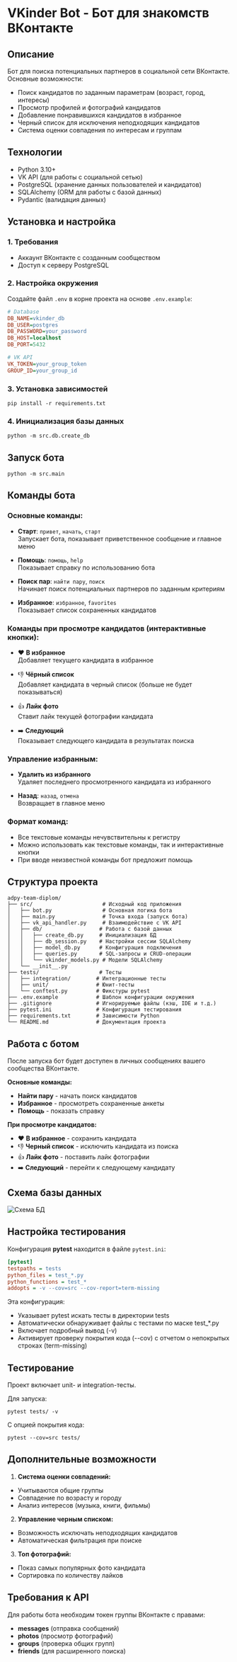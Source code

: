 # VKinder Bot - Бот для знакомств ВКонтакте

## Описание
Бот для поиска потенциальных партнеров в социальной сети ВКонтакте. Основные возможности:
- Поиск кандидатов по заданным параметрам (возраст, город, интересы)
- Просмотр профилей и фотографий кандидатов
- Добавление понравившихся кандидатов в избранное
- Черный список для исключения неподходящих кандидатов
- Система оценки совпадения по интересам и группам

## Технологии
- Python 3.10+
- VK API (для работы с социальной сетью)
- PostgreSQL (хранение данных пользователей и кандидатов)
- SQLAlchemy (ORM для работы с базой данных)
- Pydantic (валидация данных)

## Установка и настройка

### 1. Требования
- Аккаунт ВКонтакте с созданным сообществом
- Доступ к серверу PostgreSQL

### 2. Настройка окружения
Создайте файл `.env` в корне проекта на основе `.env.example`:
```ini
# Database
DB_NAME=vkinder_db
DB_USER=postgres
DB_PASSWORD=your_password
DB_HOST=localhost
DB_PORT=5432

# VK API
VK_TOKEN=your_group_token
GROUP_ID=your_group_id
```

### 3. Установка зависимостей
```commandline
pip install -r requirements.txt
```

### 4. Инициализация базы данных
```commandline
python -m src.db.create_db
```

## Запуск бота
`python -m src.main`

## Команды бота

### Основные команды:
- **Старт**: `привет`, `начать`, `старт`  
  Запускает бота, показывает приветственное сообщение и главное меню

- **Помощь**: `помощь`, `help`  
  Показывает справку по использованию бота

- **Поиск пар**: `найти пару`, `поиск`  
  Начинает поиск потенциальных партнеров по заданным критериям

- **Избранное**: `избранное`, `favorites`  
  Показывает список сохраненных кандидатов

### Команды при просмотре кандидатов (интерактивные кнопки):
- ❤️ **В избранное**  
  Добавляет текущего кандидата в избранное

- 👎 **Чёрный список**  
  Добавляет кандидата в черный список (больше не будет показываться)

- 👍 **Лайк фото**  
  Ставит лайк текущей фотографии кандидата

- ➡️ **Следующий**  
  Показывает следующего кандидата в результатах поиска

### Управление избранным:
- **Удалить из избранного**  
  Удаляет последнего просмотренного кандидата из избранного

- **Назад**: `назад`, `отмена`  
  Возвращает в главное меню

### Формат команд:
- Все текстовые команды нечувствительны к регистру
- Можно использовать как текстовые команды, так и интерактивные кнопки
- При вводе неизвестной команды бот предложит помощь

## Структура проекта
```
adpy-team-diplom/
├── src/                      # Исходный код приложения
│   ├── bot.py                # Основная логика бота
│   ├── main.py               # Точка входа (запуск бота)
│   ├── vk_api_handler.py     # Взаимодействие с VK API
│   ├── db/                  # Работа с базой данных
│   │   ├── create_db.py     # Инициализация БД
│   │   ├── db_session.py    # Настройки сессии SQLAlchemy
│   │   ├── model_db.py      # Конфигурация подключения
│   │   ├── queries.py       # SQL-запросы и CRUD-операции
│   │   └── vkinder_models.py # Модели SQLAlchemy
│   └── __init__.py
├── tests/                   # Тесты
│   ├── integration/        # Интеграционные тесты
│   ├── unit/               # Юнит-тесты
│   └── conftest.py         # Фикстуры pytest
├── .env.example            # Шаблон конфигурации окружения
├── .gitignore              # Игнорируемые файлы (кэш, IDE и т.д.)
├── pytest.ini              # Конфигурация тестирования
├── requirements.txt        # Зависимости Python
└── README.md               # Документация проекта
```
## Работа с ботом
После запуска бот будет доступен в личных сообщениях вашего сообщества ВКонтакте. 

**Основные команды:**
- **Найти пару** - начать поиск кандидатов
- **Избранное** - просмотреть сохраненные анкеты
- **Помощь** - показать справку

**При просмотре кандидатов:**
- ❤️ **В избранное** - сохранить кандидата
- 👎 **Черный список** - исключить кандидата из поиска
- 👍 **Лайк фото** - поставить лайк фотографии
- ➡️ **Следующий** - перейти к следующему кандидату

## Схема базы данных
![Схема БД](src/db/scheme_db.jpg)

## Настройка тестирования
Конфигурация **pytest** находится в файле `pytest.ini`:
```ini
[pytest]
testpaths = tests
python_files = test_*.py
python_functions = test_*
addopts = -v --cov=src --cov-report=term-missing
```
Эта конфигурация:
* Указывает pytest искать тесты в директории tests
* Автоматически обнаруживает файлы с тестами по маске test_*.py
* Включает подробный вывод (-v)
* Активирует проверку покрытия кода (--cov) с отчетом о непокрытых строках (term-missing)

## Тестирование
Проект включает unit- и integration-тесты. 

Для запуска:
```commandline
pytest tests/ -v
```
С опцией покрытия кода:
```commandline
pytest --cov=src tests/
```

## Дополнительные возможности
1. **Система оценки совпадений:**
* Учитываются общие группы
* Совпадение по возрасту и городу
* Анализ интересов (музыка, книги, фильмы)
2. **Управление черным списком:**
* Возможность исключать неподходящих кандидатов
* Автоматическая фильтрация при поиске
3. **Топ фотографий:**
* Показ самых популярных фото кандидата
* Сортировка по количеству лайков

## Требования к API
Для работы бота необходим токен группы ВКонтакте с правами:
* **messages** (отправка сообщений)
* **photos** (просмотр фотографий)
* **groups** (проверка общих групп)
* **friends** (для расширенного поиска)


